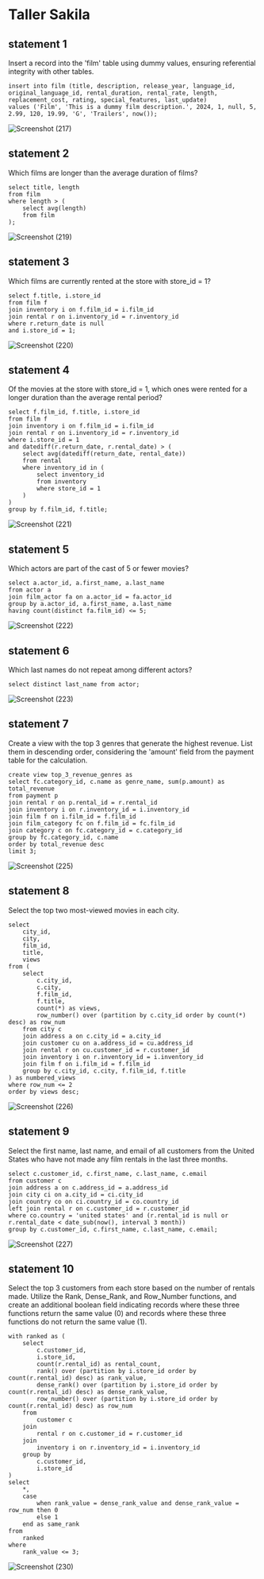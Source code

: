 # Taller Sakila

## statement 1

Insert a record into the 'film' table using dummy values, ensuring referential integrity with other tables.

```
insert into film (title, description, release_year, language_id, original_language_id, rental_duration, rental_rate, length, replacement_cost, rating, special_features, last_update)
values ('Film', 'This is a dummy film description.', 2024, 1, null, 5, 2.99, 120, 19.99, 'G', 'Trailers', now());
```
![Screenshot (217)](https://github.com/eltatata/MySQL-Sakila-Querys/assets/91573911/be890939-9cde-4923-829a-cd8f38053062)


## statement 2

Which films are longer than the average duration of films?

```
select title, length
from film
where length > (
    select avg(length)
    from film
);
```
![Screenshot (219)](https://github.com/eltatata/MySQL-Sakila-Querys/assets/91573911/0e78e8d0-ee23-4703-a8da-a2fa81c056c4)


## statement 3

Which films are currently rented at the store with store_id = 1?

```
select f.title, i.store_id
from film f
join inventory i on f.film_id = i.film_id
join rental r on i.inventory_id = r.inventory_id
where r.return_date is null
and i.store_id = 1;
```
![Screenshot (220)](https://github.com/eltatata/MySQL-Sakila-Querys/assets/91573911/77dc3930-c432-4695-9108-53bd710d9ad0)


## statement 4

Of the movies at the store with store_id = 1, which ones were rented for a longer duration than the average rental period?

```
select f.film_id, f.title, i.store_id
from film f
join inventory i on f.film_id = i.film_id
join rental r on i.inventory_id = r.inventory_id
where i.store_id = 1
and datediff(r.return_date, r.rental_date) > (
    select avg(datediff(return_date, rental_date))
    from rental
    where inventory_id in (
        select inventory_id
        from inventory
        where store_id = 1
    )
)
group by f.film_id, f.title;
```
![Screenshot (221)](https://github.com/eltatata/MySQL-Sakila-Querys/assets/91573911/4e171f5d-a787-4035-8890-5f11dd74f91d)


## statement 5

Which actors are part of the cast of 5 or fewer movies?

```
select a.actor_id, a.first_name, a.last_name
from actor a
join film_actor fa on a.actor_id = fa.actor_id
group by a.actor_id, a.first_name, a.last_name
having count(distinct fa.film_id) <= 5;
```
![Screenshot (222)](https://github.com/eltatata/MySQL-Sakila-Querys/assets/91573911/151d3d6b-16ea-4ac2-8553-be1a7ded1744)


## statement 6

Which last names do not repeat among different actors?

```
select distinct last_name from actor;
```
![Screenshot (223)](https://github.com/eltatata/MySQL-Sakila-Querys/assets/91573911/23b021d5-89bc-4a98-9381-28a7a7ac4982)


## statement 7

Create a view with the top 3 genres that generate the highest revenue. List them in descending order, considering the 'amount' field from the payment table for the calculation.

```
create view top_3_revenue_genres as
select fc.category_id, c.name as genre_name, sum(p.amount) as total_revenue
from payment p
join rental r on p.rental_id = r.rental_id
join inventory i on r.inventory_id = i.inventory_id
join film f on i.film_id = f.film_id
join film_category fc on f.film_id = fc.film_id
join category c on fc.category_id = c.category_id
group by fc.category_id, c.name
order by total_revenue desc
limit 3;
```
![Screenshot (225)](https://github.com/eltatata/MySQL-Sakila-Querys/assets/91573911/13cc9682-4fe9-4bb7-9c2e-de76a3eb131e)


## statement 8

Select the top two most-viewed movies in each city.

```
select 
    city_id,
    city,
    film_id,
    title,
    views
from (
    select 
        c.city_id,
        c.city,
        f.film_id,
        f.title,
        count(*) as views,
        row_number() over (partition by c.city_id order by count(*) desc) as row_num
    from city c
    join address a on c.city_id = a.city_id
    join customer cu on a.address_id = cu.address_id
    join rental r on cu.customer_id = r.customer_id
    join inventory i on r.inventory_id = i.inventory_id
    join film f on i.film_id = f.film_id
    group by c.city_id, c.city, f.film_id, f.title
) as numbered_views
where row_num <= 2
order by views desc;
```
![Screenshot (226)](https://github.com/eltatata/MySQL-Sakila-Querys/assets/91573911/e7e5f27a-6ff1-480c-8714-d6e1ec1ea03b)


## statement 9

Select the first name, last name, and email of all customers from the United States who have not made any film rentals in the last three months.

```
select c.customer_id, c.first_name, c.last_name, c.email
from customer c
join address a on c.address_id = a.address_id
join city ci on a.city_id = ci.city_id
join country co on ci.country_id = co.country_id
left join rental r on c.customer_id = r.customer_id
where co.country = 'united states' and (r.rental_id is null or r.rental_date < date_sub(now(), interval 3 month))
group by c.customer_id, c.first_name, c.last_name, c.email;
```
![Screenshot (227)](https://github.com/eltatata/MySQL-Sakila-Querys/assets/91573911/0a18ee6b-1595-43e0-b1ba-7d07671f80e0)


## statement 10

Select the top 3 customers from each store based on the number of rentals made. Utilize the Rank, Dense_Rank, and Row_Number functions, and create an additional boolean field indicating records where these three functions return the same value (0) and records where these three functions do not return the same value (1).

```
with ranked as (
    select
        c.customer_id,
        i.store_id,
        count(r.rental_id) as rental_count,
        rank() over (partition by i.store_id order by count(r.rental_id) desc) as rank_value,
        dense_rank() over (partition by i.store_id order by count(r.rental_id) desc) as dense_rank_value,
        row_number() over (partition by i.store_id order by count(r.rental_id) desc) as row_num
    from 
        customer c
    join 
        rental r on c.customer_id = r.customer_id
    join 
        inventory i on r.inventory_id = i.inventory_id
    group by 
        c.customer_id, 
        i.store_id
)
select 
    *,
    case
        when rank_value = dense_rank_value and dense_rank_value = row_num then 0
        else 1
    end as same_rank
from 
    ranked
where 
    rank_value <= 3;
```
![Screenshot (230)](https://github.com/eltatata/MySQL-Sakila-Querys/assets/91573911/49c11841-8d5d-4ad9-89a8-4f3ed41507c6)

